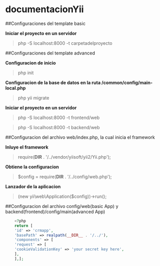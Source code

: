# documentacionYii


##Configuraciones del template basic

**Iniciar el proyecto en un servidor**

> php -S localhost:8000 -t carpetadelproyecto

##Configuraciones del template advanced

**Configuracion de inicio**

> php init

**Configuracion de la base de datos en la ruta /common/config/main-local.php**

> php yii migrate

**Iniciar el proyecto en un servidor**

> php -S localhost:8000 -t frontend/web

> php -S localhost:8000 -t backend/web


##Configuracion del archivo web/index.php, la cual inicia el framework

**Inluye el framework**

> require(__DIR__ . '/../vendor/yiisoft/yii2/Yii.php');

**Obtiene la configuracion**

> $config = require(__DIR__ . '/../config/web.php');

**Lanzador de la aplicacion**

> (new yii\web\Application($config))->run();


##Configuracion del archivo config/web(basic App) y backend(frontend)/config/main(advanced App)

```php
    <?php
    return [
    'id' => 'crmapp',
    'basePath' => realpath(__DIR__ . '/../'),
    'components' => [
    'request' => [
    'cookieValidationKey' => 'your secret key here',
    ],
    ],];
```